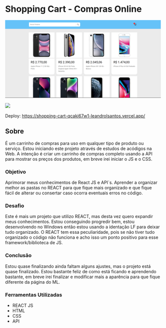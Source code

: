 # Shopping Cart - Compras Online

![](./assets/img/tela1.png)

![](./assets/img/tela2.gif)

Deploy: https://shopping-cart-qcaki67w1-leandrolsantos.vercel.app/

## Sobre

É um carrinho de compras para uso em qualquer tipo de produto ou serviço. Estou iniciando este projeto através de estudos de acódigos na Web. A intenção é criar um carrinho de compras completo usando a API para mostrar os preços dos produtos, em breve irei iniciar o JS e o CSS.

### Objetivo

Aprimorar meus conhecimentos de React JS e API´s. Aprender a organizar melhor as pastas no REACT para que fique mais organizado e que fique fácil de alterar ou consertar caso ocorra eventuais erros no código.

### Desafio

Este é mais um projeto que utilizo REACT, mas desta vez quero expandir meus conhecimentos. Estou conseguindo progredir bem, estou desenvolvendo no Windows então estou usando a identação LF para deixar tudo organizado. O REACT tem essa peculiaridade, pois se não tiver tudo organizado o código não funciona e acho isso um ponto positivo para esse framework/biblioteca de JS.

### Conclusão

Estou quase finalizando ainda faltam alguns ajustes, mas o projeto está quase finalizado. Estou bastante feliz de como está ficando e aprendendo bastante, em breve irei finalizar e modificar mais a aparência para que fique diferente da página do ML.

### Ferramentas Utilizadas

- REACT JS
- HTML
- CSS
- API
